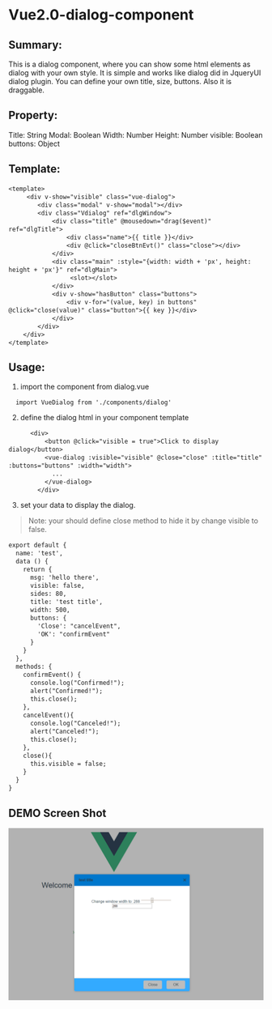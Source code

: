 # Vue2.0-dialog-component

## Summary:

This is a dialog component, where you can show some html elements as dialog with your own style. 
It is simple and works like dialog did in JqueryUI dialog plugin.
You can define your own title, size, buttons. Also it is draggable.

## Property:

Title: String
Modal: Boolean
Width: Number
Height: Number
visible: Boolean
buttons: Object

## Template:

```
<template>
	 <div v-show="visible" class="vue-dialog">
	  	<div class="modal" v-show="modal"></div>
		<div class="Vdialog" ref="dlgWindow">
			<div class="title" @mousedown="drag($event)" ref="dlgTitle">
				<div class="name">{{ title }}</div>
				<div @click="closeBtnEvt()" class="close"></div>
			</div>
			<div class="main" :style="{width: width + 'px', height: height + 'px'}" ref="dlgMain">
				 <slot></slot>
			</div>
			<div v-show="hasButton" class="buttons">
				<div v-for="(value, key) in buttons" @click="close(value)" class="button">{{ key }}</div>
			</div>
		</div>
	</div>
</template>
```

## Usage:

1. import the component from dialog.vue

```
  import VueDialog from './components/dialog'
```

2. define the dialog html in your component template

```
      <div>
          <button @click="visible = true">Click to display dialog</button>
          <vue-dialog :visible="visible" @close="close" :title="title" :buttons="buttons" :width="width">
            ...
          </vue-dialog>
        </div>
```

3. set your data to display the dialog. 

> Note: your should define close method to hide it by change visible to false.

```
export default {
  name: 'test',
  data () {
    return {
      msg: 'hello there',
      visible: false,
      sides: 80,
      title: 'test title',
      width: 500,
      buttons: {
        'Close': "cancelEvent",
        'OK': "confirmEvent"
      }
    }
  },
  methods: {
    confirmEvent() {
      console.log("Confirmed!");
      alert("Confirmed!");
      this.close();
    },
    cancelEvent(){
      console.log("Canceled!"); 
      alert("Canceled!"); 
      this.close();
    },
    close(){
      this.visible = false;
    }
  }
}
```

## DEMO Screen Shot 

![](https://github.com/MichaelU3/Vue2.0-dialog-component/blob/master/demo.PNG)

